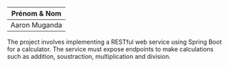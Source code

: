 | Prénom & Nom | 
|-------------|
| Aaron Muganda |

The project involves implementing a RESTful web service using Spring Boot for a calculator. The service must expose endpoints to make calculations such as addition, soustraction, multiplication and division.
